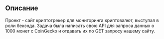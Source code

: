 ## Описание
Проект - сайт криптотрекер для мониторинга криптовалют, выступал в роли бекэнда. Задача была написать свою API для запроса данных о 1000 монет с CoinGecko и отдавать их по GET запросу нашему сайту.
